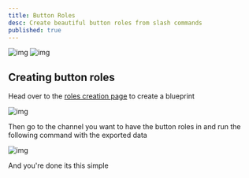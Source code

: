 ```yaml
---
title: Button Roles
desc: Create beautiful button roles from slash commands
published: true
---
```


![img](/assets/roles-button.png)
![img](/assets/roles-dropdown.png)

## Creating button roles

Head over to the [roles creation page](/docs/roles) to create a blueprint

![img](/assets/button-site.png)

Then go to the channel you want to have the button roles in and run the following command with the exported data

![img](/assets/button-command.png)

And you're done its this simple
